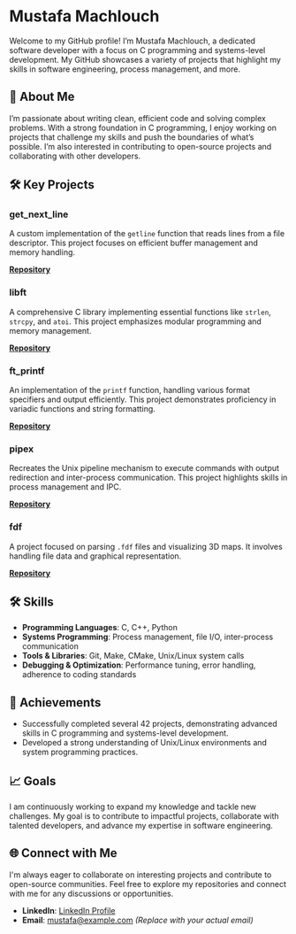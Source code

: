 # Mustafa Machlouch

Welcome to my GitHub profile! I’m Mustafa Machlouch, a dedicated software developer with a focus on C programming and systems-level development. My GitHub showcases a variety of projects that highlight my skills in software engineering, process management, and more.

## 🚀 About Me

I’m passionate about writing clean, efficient code and solving complex problems. With a strong foundation in C programming, I enjoy working on projects that challenge my skills and push the boundaries of what’s possible. I’m also interested in contributing to open-source projects and collaborating with other developers.

## 🛠️ Key Projects

### **get_next_line**
A custom implementation of the `getline` function that reads lines from a file descriptor. This project focuses on efficient buffer management and memory handling.

**[Repository](https://github.com/mmachlou/get_next_line)**

### **libft**
A comprehensive C library implementing essential functions like `strlen`, `strcpy`, and `atoi`. This project emphasizes modular programming and memory management.

**[Repository](https://github.com/mmachlou/libft)**

### **ft_printf**
An implementation of the `printf` function, handling various format specifiers and output efficiently. This project demonstrates proficiency in variadic functions and string formatting.

**[Repository](https://github.com/mmachlou/ft_printf)**

### **pipex**
Recreates the Unix pipeline mechanism to execute commands with output redirection and inter-process communication. This project highlights skills in process management and IPC.

**[Repository](https://github.com/mmachlou/pipex)**

### **fdf**
A project focused on parsing `.fdf` files and visualizing 3D maps. It involves handling file data and graphical representation.

**[Repository](https://github.com/mmachlou/fdf)**

## 🛠️ Skills

- **Programming Languages**: C, C++, Python
- **Systems Programming**: Process management, file I/O, inter-process communication
- **Tools & Libraries**: Git, Make, CMake, Unix/Linux system calls
- **Debugging & Optimization**: Performance tuning, error handling, adherence to coding standards

## 🌟 Achievements

- Successfully completed several 42 projects, demonstrating advanced skills in C programming and systems-level development.
- Developed a strong understanding of Unix/Linux environments and system programming practices.

## 📈 Goals

I am continuously working to expand my knowledge and tackle new challenges. My goal is to contribute to impactful projects, collaborate with talented developers, and advance my expertise in software engineering.

## 🌐 Connect with Me

I'm always eager to collaborate on interesting projects and contribute to open-source communities. Feel free to explore my repositories and connect with me for any discussions or opportunities.

- **LinkedIn**: [LinkedIn Profile]([https://www.linkedin.com/in/mustafa-machlouch](https://www.linkedin.com/in/mustafa-machlouch-279941308/))
- **Email**: [mustafa@example.com](machlouchcr777@gmail.com) *(Replace with your actual email)*
  
